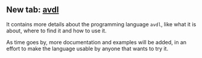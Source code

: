 ## New tab: <a class="menu" href="@ROOT@/avdl.html">avdl</a>

It contains more details about the programming language `avdl`,
like what it is about, where to find it and how to use it.

As time goes by, more documentation and examples will be added,
in an effort to make the language usable by anyone that
wants to try it.
